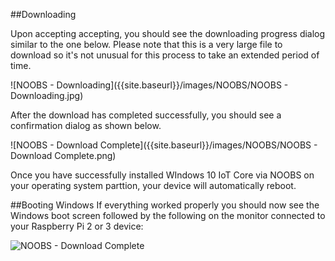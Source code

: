 ##Downloading 

Upon accepting accepting, you should see the downloading progress dialog similar to the one below. Please note that this is a very large file to download so it's not unusual for this process to take an extended period of time. 

![NOOBS - Downloading]({{site.baseurl}}/images/NOOBS/NOOBS - Downloading.jpg)

After the download has completed successfully, you should see a confirmation dialog as shown below.

![NOOBS - Download Complete]({{site.baseurl}}/images/NOOBS/NOOBS - Download Complete.png)

Once you have successfully installed WIndows 10 IoT Core via NOOBS on your operating system parttion, your device will automatically reboot. 

##Booting Windows
If everything worked properly you should now see the Windows boot screen followed by the following on the monitor connected to your Raspberry Pi 2 or 3 device:

![NOOBS - Download Complete]({{site.baseurl}}/images/DefaultAppRpi2.png)